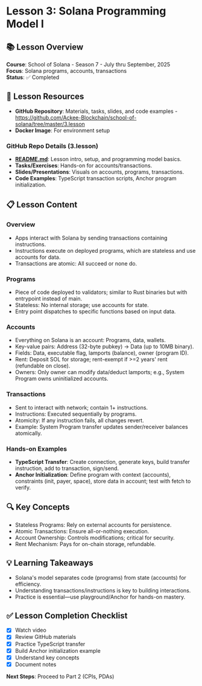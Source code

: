 # Lesson 3: Solana Programming Model I

## 📚 Lesson Overview
**Course**: School of Solana - Season 7 - July thru September, 2025  
**Focus**: Solana programs, accounts, transactions  
**Status**: ✅ Completed

## 🎯 Lesson Resources
- **GitHub Repository**: Materials, tasks, slides, and code examples - https://github.com/Ackee-Blockchain/school-of-solana/tree/master/3.lesson
- **Docker Image**: For environment setup

### **GitHub Repo Details (3.lesson)**
- **[README.md](https://github.com/Ackee-Blockchain/school-of-solana/blob/master/3.lesson/README.md)**: Lesson intro, setup, and programming model basics.
- **Tasks/Exercises**: Hands-on for accounts/transactions.
- **Slides/Presentations**: Visuals on accounts, programs, transactions.
- **Code Examples**: TypeScript transaction scripts, Anchor program initialization.

## 📋 Lesson Content

### **Overview**
- Apps interact with Solana by sending transactions containing instructions.
- Instructions execute on deployed programs, which are stateless and use accounts for data.
- Transactions are atomic: All succeed or none do.

### **Programs**
- Piece of code deployed to validators; similar to Rust binaries but with entrypoint instead of main.
- Stateless: No internal storage; use accounts for state.
- Entry point dispatches to specific functions based on input data.

### **Accounts**
- Everything on Solana is an account: Programs, data, wallets.
- Key-value pairs: Address (32-byte pubkey) → Data (up to 10MB binary).
- Fields: Data, executable flag, lamports (balance), owner (program ID).
- Rent: Deposit SOL for storage; rent-exempt if >=2 years' rent (refundable on close).
- Owners: Only owner can modify data/deduct lamports; e.g., System Program owns uninitialized accounts.

### **Transactions**
- Sent to interact with network; contain 1+ instructions.
- Instructions: Executed sequentially by programs.
- Atomicity: If any instruction fails, all changes revert.
- Example: System Program transfer updates sender/receiver balances atomically.

### **Hands-on Examples**
- **TypeScript Transfer**: Create connection, generate keys, build transfer instruction, add to transaction, sign/send.
- **Anchor Initialization**: Define program with context (accounts), constraints (init, payer, space), store data in account; test with fetch to verify.

## 🔍 Key Concepts
- Stateless Programs: Rely on external accounts for persistence.
- Atomic Transactions: Ensure all-or-nothing execution.
- Account Ownership: Controls modifications; critical for security.
- Rent Mechanism: Pays for on-chain storage, refundable.

## 💡 Learning Takeaways
- Solana's model separates code (programs) from state (accounts) for efficiency.
- Understanding transactions/instructions is key to building interactions.
- Practice is essential—use playground/Anchor for hands-on mastery.

## ✅ Lesson Completion Checklist
- [x] Watch video
- [x] Review GitHub materials
- [x] Practice TypeScript transfer
- [x] Build Anchor initialization example
- [x] Understand key concepts
- [x] Document notes

**Next Steps**: Proceed to Part 2 (CPIs, PDAs)
